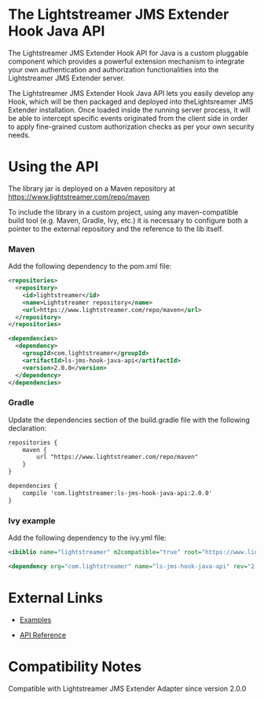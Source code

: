 # The Lightstreamer JMS Extender Hook Java API

The Lightstreamer JMS Extender Hook API for Java is a custom pluggable component which provides a powerful extension mechanism to integrate your own authentication and authorization functionalities into the Lightstreamer JMS Extender server.

The Lightstreamer JMS Extender Hook Java API lets you easily develop any Hook, which will be then packaged and deployed into theLightsreamer JMS Extender installation. Once loaded inside the running server process, it will be able to intercept specific events originated from the client side in order to apply fine-grained custom authorization checks as per your own security needs.

# Using the API

The library jar is deployed on a Maven repository at https://www.lightstreamer.com/repo/maven

To include the library in a custom project, using any maven-compatible build tool (e.g. Maven, Gradle, Ivy, etc.) it is necessary to configure both a pointer to the external repository and the reference to the lib itself.

### Maven

Add the following dependency to the pom.xml file:

```xml
<repositories>
  <repository>
    <id>lightstreamer</id>
    <name>Lightstreamer repository</name>
    <url>https://www.lightstreamer.com/repo/maven</url>
  </repository>
</repositories>

<dependencies>
  <dependency>
    <groupId>com.lightstreamer</groupId>
    <artifactId>ls-jms-hook-java-api</artifactId>
    <version>2.0.0</version>
  </dependency>
</dependencies>
```        

### Gradle

Update the dependencies section of the build.gradle file with the following declaration:

```xml
repositories {
    maven {
        url "https://www.lightstreamer.com/repo/maven"
    }
}

dependencies {
    compile 'com.lightstreamer:ls-jms-hook-java-api:2.0.0'
}
```    

### Ivy example

Add the following dependency to the ivy.yml file:

```xml
<ibiblio name="lightstreamer" m2compatible="true" root="https://www.lightstreamer.com/repo/maven/"/>

<dependency org="com.lightstreamer" name="ls-jms-hook-java-api" rev="2.0.0"/>
```

# External Links

- [Examples](https://demos.lightstreamer.com/?p=jmsextender&t=hook&a=javahook)

- [API Reference](https://www.lightstreamer.com/api/ls-jms-hook-java-api/2.0.0/index.html)

# Compatibility Notes

Compatible with Lightstreamer JMS Extender Adapter since version 2.0.0